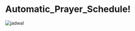 # Automatic_Prayer_Schedule!

![jadwal](https://github.com/im2nadif/Automatic_Prayer_Schedule/assets/91717104/f41de22d-2201-4218-8240-a2f1c5710563)
